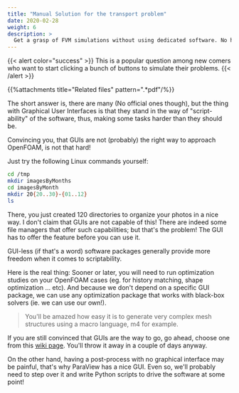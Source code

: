 ```yaml
---
title: "Manual Solution for the transport problem"
date: 2020-02-28
weight: 6
description: >
  Get a grasp of FVM simulations without using dedicated software. No heavy math, I promise.
---
```


{{< alert color="success" >}}
This is a popular question among new comers who want to start clicking a bunch of
buttons to simulate their problems.
{{< /alert >}}

{{%attachments title="Related files" pattern=".*pdf"/%}}


The short answer is, there are many (No official ones though), but the thing with Graphical User
Interfaces is that they stand in the way of "script-ability" of the software,
thus, making some tasks harder than they should be.

Convincing you, that GUIs are not (probably) the right way to approach OpenFOAM, is
not that hard!

Just try the following Linux commands yourself:

```bash
cd /tmp
mkdir imagesByMonths
cd imagesByMonth
mkdir 20{20..30}-{01..12}
ls
```

There, you just created 120 directories to organize your photos in a nice way.
I don't claim that GUIs are not capable of this! There are indeed some file managers
that offer such capabilities; but that's the problem! The GUI has to offer the feature
before you can use it.

GUI-less (if that's a word) software packages generally provide more freedom when
it comes to scriptability.

Here is the real thing: Sooner or later, you will need to run optimization studies
on your OpenFOAM cases (eg. for history matching, shape optimization ... etc).
And because we don't depend on a specific GUI package, we can use any optimization
package that works with black-box solvers (ie. we can use our own!).

> You'll be amazed how easy it is to generate very complex mesh structures
> using a macro language, m4 for example.

If you are still convinced that GUIs are the way to go, go ahead, choose one from this
[wiki page](https://openfoamwiki.net/index.php/GUI). You'll throw it away in a couple of days anyway.

On the other hand, having a post-process with no graphical interface may be painful,
that's why ParaView has a nice GUI. Even so, we'll probably need to step over it
and write Python scripts to drive the software at some point!
